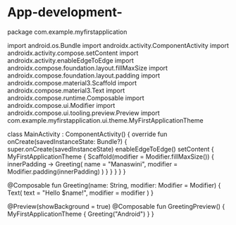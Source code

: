 # App-development-
package com.example.myfirstapplication

import android.os.Bundle
import androidx.activity.ComponentActivity
import androidx.activity.compose.setContent
import androidx.activity.enableEdgeToEdge
import androidx.compose.foundation.layout.fillMaxSize
import androidx.compose.foundation.layout.padding
import androidx.compose.material3.Scaffold
import androidx.compose.material3.Text
import androidx.compose.runtime.Composable
import androidx.compose.ui.Modifier
import androidx.compose.ui.tooling.preview.Preview
import com.example.myfirstapplication.ui.theme.MyFirstApplicationTheme

class MainActivity : ComponentActivity() {
    override fun onCreate(savedInstanceState: Bundle?) {
        super.onCreate(savedInstanceState)
        enableEdgeToEdge()
        setContent {
            MyFirstApplicationTheme {
                Scaffold(modifier = Modifier.fillMaxSize()) { innerPadding ->
                    Greeting(
                        name = "Manaswini",
                        modifier = Modifier.padding(innerPadding)
                    )
                }
            }
        }
    }
}

@Composable
fun Greeting(name: String, modifier: Modifier = Modifier) {
    Text(
        text = "Hello $name!",
        modifier = modifier
    )
}

@Preview(showBackground = true)
@Composable
fun GreetingPreview() {
    MyFirstApplicationTheme {
        Greeting("Android")
    }
}
